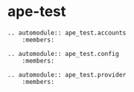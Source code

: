 # ape-test

```{eval-rst}
.. automodule:: ape_test.accounts
    :members:
```

```{eval-rst}
.. automodule:: ape_test.config
    :members:
```

```{eval-rst}
.. automodule:: ape_test.provider
    :members:
```
